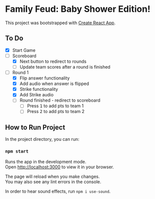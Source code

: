 # Family Feud: Baby Shower Edition!

This project was bootstrapped with [Create React App](https://github.com/facebook/create-react-app).

## To Do
- [x] Start Game
- [ ] Scoreboard
  - [x] Next button to redirect to rounds
  - [ ] Update team scores after a round is finished
- [ ] Round 1
  - [x] Flip answer functionality
  - [x] Add audio when answer is flipped
  - [x] Strike functionality
  - [x] Add Strike audio
  - [ ] Round finished - redirect to scoreboard
    - [ ] Press <kbd>1</kbd> to add pts to team 1
    - [ ] Press <kbd>2</kbd> to add pts to team 2

## How to Run Project

In the project directory, you can run:

### `npm start`

Runs the app in the development mode.\
Open [http://localhost:3000](http://localhost:3000) to view it in your browser.

The page will reload when you make changes.\
You may also see any lint errors in the console.

In order to hear sound effects, run `npm i use-sound`.